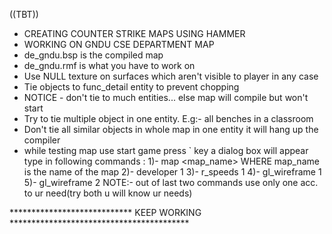 ((TBT))
* CREATING COUNTER STRIKE MAPS USING HAMMER
* WORKING ON GNDU CSE DEPARTMENT MAP
* de_gndu.bsp is the compiled map
* de_gndu.rmf is what you have to work on
* Use NULL texture on surfaces which aren't visible to player in any case
* Tie objects to func_detail entity to prevent chopping
* NOTICE - don't tie to much entities... else map will compile but won't start
* Try to tie multiple object in one entity. E.g:- all benches in a classroom
* Don't tie all similar objects in whole map in one entity it will hang up the compiler
* while testing map use start game press ` key a dialog box will appear type in following commands :
1)- map <map_name> WHERE map_name is the name of the map
2)- developer 1
3)- r_speeds 1
4)- gl_wireframe 1
5)- gl_wireframe 2
NOTE:- out of last two commands use only one acc. to ur need(try both u will know ur needs)

**************************** KEEP WORKING *****************************************
